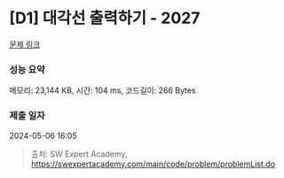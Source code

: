 # [D1] 대각선 출력하기 - 2027 

[문제 링크](https://swexpertacademy.com/main/code/problem/problemDetail.do?contestProbId=AV5QFuZ6As0DFAUq) 

### 성능 요약

메모리: 23,144 KB, 시간: 104 ms, 코드길이: 266 Bytes

### 제출 일자

2024-05-06 16:05



> 출처: SW Expert Academy, https://swexpertacademy.com/main/code/problem/problemList.do